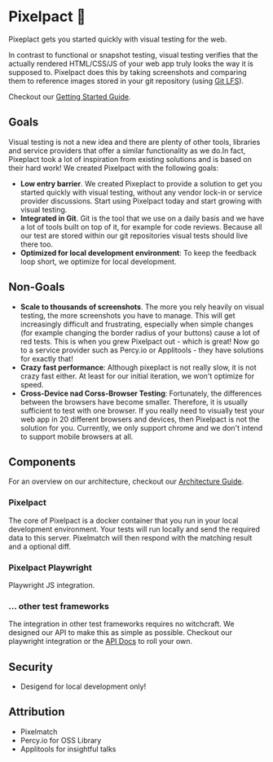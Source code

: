 # Pixelpact 📸

Pixeplact gets you started quickly with visual testing for the web.

In contrast to functional or snapshot testing, visual testing verifies that the actually rendered HTML/CSS/JS of your web app truly looks the way it is supposed to. Pixelpact does this by taking screenshots and comparing them to reference images stored in your git repository (using [Git LFS](https://git-lfs.github.com/)).

Checkout our [Getting Started Guide](./getting-started.md).

## Goals

Visual testing is not a new idea and there are plenty of other tools, libraries and service providers that offer a similar functionality as we do.In fact, Pixeplact took a lot of inspiration from existing solutions and is based on their hard work! We created Pixelpact with the following goals:

* **Low entry barrier**. We created Pixeplact to provide a solution to get you started quickly with visual testing, without any vendor lock-in or service provider discussions. Start using Pixelpact today and start growing with visual testing.
* **Integrated in Git**. Git is the tool that we use on a daily basis and we have a lot of tools built on top of it, for example for code reviews. Because all our test are stored within our git repositories visual tests should live there too.
* **Optimized for local development environment**: To keep the feedback loop short, we optimize for local development.

## Non-Goals

* **Scale to thousands of screenshots**. The more you rely heavily on visual testing, the more screenshots you have to manage. This will get increasingly difficult and frustrating, especially when simple changes (for example changing the border radius of your buttons) cause a lot of red tests. This is when you grew Pixelpact out - which is great! Now go to a service provider such as Percy.io or Applitools - they have solutions for exactly that!
* **Crazy fast performance**: Although pixeplact is not really slow, it is not crazy fast either. At least for our initial iteration, we won't optimize for speed.
* **Cross-Device nad Corss-Browser Testing**: Fortunately, the differences between the browsers have become smaller. Therefore, it is usually sufficient to test with one browser. If you really need to visually test your web app in 20 different browsers and devices, then Pixelpact is not the solution for you. Currently, we only support chrome and we don't intend to support mobile browsers at all.

## Components

For an overview on our architecture, checkout our [Architecture Guide](./docs/architecture.md).

### Pixelpact

The core of Pixelpact is a docker container that you run in your local development environment. Your tests will run locally and send the required data to this server. Pixelmatch will then respond with the matching result and a optional diff.

### Pixelpact Playwright

Playwright JS integration.

### ... other test frameworks

The integration in other test frameworks requires no witchcraft. We designed our API to make this as simple as possible.
Checkout our playwright integration or the [API Docs](./docs/architecture.md) to roll your own.


## Security

* Desigend for local development only!

## Attribution

* Pixelmatch
* Percy.io for OSS Library
* Applitools for insightful talks
